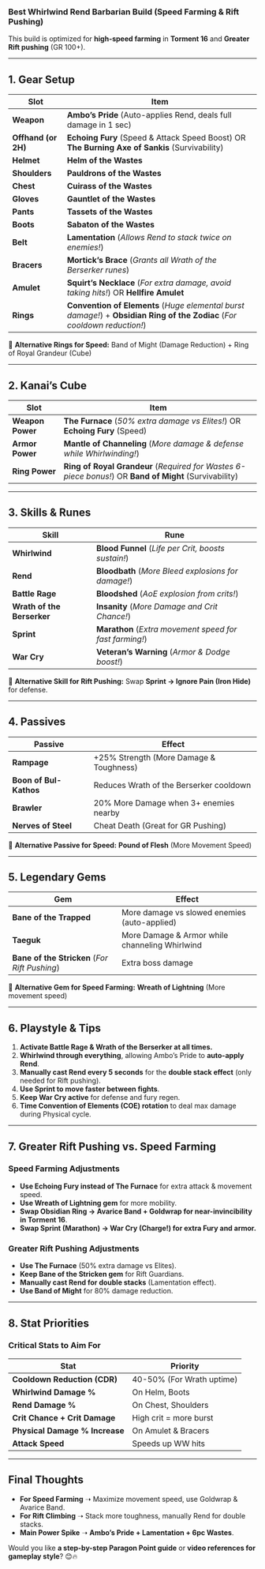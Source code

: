 ### **Best Whirlwind Rend Barbarian Build (Speed Farming & Rift Pushing)**
This build is optimized for **high-speed farming** in **Torment 16** and **Greater Rift pushing** (GR 100+).

---

## **1. Gear Setup**
| **Slot**       | **Item** |
|---------------|-----------|
| **Weapon** | **Ambo’s Pride** (Auto-applies Rend, deals full damage in 1 sec) |
| **Offhand (or 2H)** | **Echoing Fury** (Speed & Attack Speed Boost) OR **The Burning Axe of Sankis** (Survivability) |
| **Helmet** | **Helm of the Wastes** |
| **Shoulders** | **Pauldrons of the Wastes** |
| **Chest** | **Cuirass of the Wastes** |
| **Gloves** | **Gauntlet of the Wastes** |
| **Pants** | **Tassets of the Wastes** |
| **Boots** | **Sabaton of the Wastes** |
| **Belt** | **Lamentation** (*Allows Rend to stack twice on enemies!*) |
| **Bracers** | **Mortick’s Brace** (*Grants all Wrath of the Berserker runes*) |
| **Amulet** | **Squirt’s Necklace** (*For extra damage, avoid taking hits!*) OR **Hellfire Amulet** |
| **Rings** | **Convention of Elements** (*Huge elemental burst damage!*) + **Obsidian Ring of the Zodiac** (*For cooldown reduction!*) |

🔹 **Alternative Rings for Speed:** Band of Might (Damage Reduction) + Ring of Royal Grandeur (Cube)

---

## **2. Kanai’s Cube**
| **Slot**        | **Item** |
|---------------|-----------|
| **Weapon Power** | **The Furnace** (*50% extra damage vs Elites!*) OR **Echoing Fury** (Speed) |
| **Armor Power** | **Mantle of Channeling** (*More damage & defense while Whirlwinding!*) |
| **Ring Power** | **Ring of Royal Grandeur** (*Required for Wastes 6-piece bonus!*) OR **Band of Might** (Survivability) |

---

## **3. Skills & Runes**
| **Skill** | **Rune** |
|-----------|-----------|
| **Whirlwind** | **Blood Funnel** (*Life per Crit, boosts sustain!*) |
| **Rend** | **Bloodbath** (*More Bleed explosions for damage!*) |
| **Battle Rage** | **Bloodshed** (*AoE explosion from crits!*) |
| **Wrath of the Berserker** | **Insanity** (*More Damage and Crit Chance!*) |
| **Sprint** | **Marathon** (*Extra movement speed for fast farming!*) |
| **War Cry** | **Veteran’s Warning** (*Armor & Dodge boost!*) |

🔹 **Alternative Skill for Rift Pushing:** Swap **Sprint → Ignore Pain (Iron Hide)** for defense.

---

## **4. Passives**
| **Passive** | **Effect** |
|-------------|------------|
| **Rampage** | +25% Strength (More Damage & Toughness) |
| **Boon of Bul-Kathos** | Reduces Wrath of the Berserker cooldown |
| **Brawler** | 20% More Damage when 3+ enemies nearby |
| **Nerves of Steel** | Cheat Death (Great for GR Pushing) |

🔹 **Alternative Passive for Speed:** **Pound of Flesh** (More Movement Speed)

---

## **5. Legendary Gems**
| **Gem** | **Effect** |
|---------|-----------|
| **Bane of the Trapped** | More damage vs slowed enemies (auto-applied) |
| **Taeguk** | More Damage & Armor while channeling Whirlwind |
| **Bane of the Stricken** (*For Rift Pushing*) | Extra boss damage |

🔹 **Alternative Gem for Speed Farming:** **Wreath of Lightning** (More movement speed)

---

## **6. Playstyle & Tips**
1. **Activate Battle Rage & Wrath of the Berserker at all times.**
2. **Whirlwind through everything**, allowing Ambo’s Pride to **auto-apply Rend**.
3. **Manually cast Rend every 5 seconds** for the **double stack effect** (only needed for Rift pushing).
4. **Use Sprint to move faster between fights**.
5. **Keep War Cry active** for defense and fury regen.
6. **Time Convention of Elements (COE) rotation** to deal max damage during Physical cycle.

---

## **7. Greater Rift Pushing vs. Speed Farming**
### **Speed Farming Adjustments**
- **Use Echoing Fury instead of The Furnace** for extra attack & movement speed.
- **Use Wreath of Lightning gem** for more mobility.
- **Swap Obsidian Ring → Avarice Band + Goldwrap for near-invincibility in Torment 16**.
- **Swap Sprint (Marathon) → War Cry (Charge!) for extra Fury and armor.**

### **Greater Rift Pushing Adjustments**
- **Use The Furnace** (50% extra damage vs Elites).
- **Keep Bane of the Stricken gem** for Rift Guardians.
- **Manually cast Rend for double stacks** (Lamentation effect).
- **Use Band of Might** for 80% damage reduction.

---

## **8. Stat Priorities**
### **Critical Stats to Aim For**
| **Stat** | **Priority** |
|---------|------------|
| **Cooldown Reduction (CDR)** | 40-50% (For Wrath uptime) |
| **Whirlwind Damage %** | On Helm, Boots |
| **Rend Damage %** | On Chest, Shoulders |
| **Crit Chance + Crit Damage** | High crit = more burst |
| **Physical Damage % Increase** | On Amulet & Bracers |
| **Attack Speed** | Speeds up WW hits |

---

## **Final Thoughts**
- **For Speed Farming** ➝ Maximize movement speed, use Goldwrap & Avarice Band.
- **For Rift Climbing** ➝ Stack more toughness, manually Rend for double stacks.
- **Main Power Spike** ➝ **Ambo’s Pride + Lamentation + 6pc Wastes**.

Would you like **a step-by-step Paragon Point guide** or **video references for gameplay style**? 😊🔥